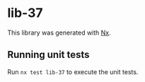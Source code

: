 # lib-37

This library was generated with [Nx](https://nx.dev).

## Running unit tests

Run `nx test lib-37` to execute the unit tests.
